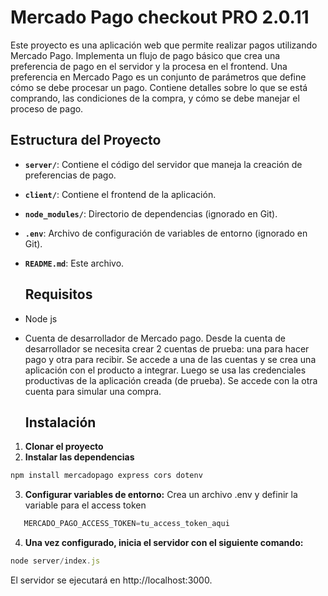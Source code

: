 # Mercado Pago checkout PRO 2.0.11
Este proyecto es una aplicación web que permite realizar pagos utilizando Mercado Pago. Implementa un flujo de pago básico que crea una preferencia de pago en el servidor y la procesa en el frontend. Una preferencia en Mercado Pago es un conjunto de parámetros que define cómo se debe procesar un pago. Contiene detalles sobre lo que se está comprando, las condiciones de la compra, y cómo se debe manejar el proceso de pago. 


## Estructura del Proyecto

- **`server/`**: Contiene el código del servidor que maneja la creación de preferencias de pago.
- **`client/`**: Contiene el frontend de la aplicación.
- **`node_modules/`**: Directorio de dependencias (ignorado en Git).
- **`.env`**: Archivo de configuración de variables de entorno (ignorado en Git).
- **`README.md`**: Este archivo.

  ## Requisitos
- Node js
- Cuenta de desarrollador de Mercado pago. Desde la cuenta de desarrollador se necesita crear 2 cuentas de prueba: una para hacer pago y otra para recibir. Se accede a una de las cuentas y se crea una aplicación con el producto a integrar. Luego se usa las credenciales productivas de la aplicación creada (de prueba). Se accede con la otra cuenta para simular una compra.
  ## Instalación
1. **Clonar el proyecto**
2. **Instalar las dependencias**
```jsx
npm install mercadopago express cors dotenv
```
3. **Configurar variables de entorno:**
   Crea un archivo .env y definir la variable para el access token
   
```jsx
   MERCADO_PAGO_ACCESS_TOKEN=tu_access_token_aqui
```

4. **Una vez configurado, inicia el servidor con el siguiente comando:**

```jsx
node server/index.js

```
El servidor se ejecutará en http://localhost:3000.

